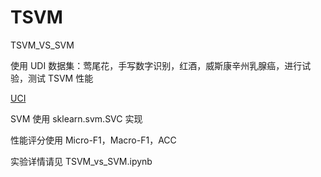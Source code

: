 # TSVM
TSVM_VS_SVM

使用 UDI 数据集：莺尾花，手写数字识别，红酒，威斯康辛州乳腺癌，进行试验，测试 TSVM 性能

[UCI](http://archive.ics.uci.edu/ml/.)

SVM 使用 sklearn.svm.SVC 实现

性能评分使用 Micro-F1，Macro-F1，ACC

实验详情请见 TSVM_vs_SVM.ipynb
